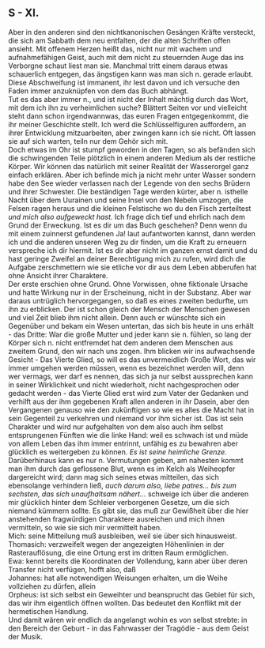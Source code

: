 ## S - XI.
Aber in den anderen sind den nichtkanonischen Gesängen Kräfte versteckt, die sich am Sabbath dem neu entfalten, der die alten Schriften offen ansieht. Mit offenem Herzen heißt das, nicht nur mit wachem und aufnahmefähigen Geist, auch mit dem nicht zu steuernden Auge das ins Verborgne schaut liest man sie. Manchmal tritt einem daraus etwas schauerlich entgegen, das ängstigen kann was man sich n. gerade erlaubt. Diese Abschweifung ist immanent, ihr lest davon und ich versuche den Faden immer anzuknüpfen von dem das Buch abhängt.    
Tut es das aber immer n., und ist nicht der Inhalt mächtig durch das Wort, mit dem ich ihn zu verheimlichen suche? Blättert Seiten vor und vielleicht steht dann schon irgendwannwas, das euren Fragen entgegenkommt, die ihr meiner Geschichte stellt. Ich werd die Schlüsselfiguren auffordern, an ihrer Entwicklung mitzuarbeiten, aber zwingen kann ich sie nicht. Oft lassen sie auf sich warten, teiln nur dem Gehör sich mit.   
 Doch etwas im Ohr ist stumpf geworden in den Tagen, so als befänden sich die schwingenden Teile plötzlich in einem anderen Medium als der restliche Körper. Wir können das natürlich mit seiner Realität der Wasserorgel ganz einfach erklären. Aber ich befinde mich ja nicht mehr unter Wasser sondern habe den See wieder verlassen nach der Legende von den sechs Brüdern und ihrer Schwester. Die beständigen Tage werden kürter, aber n. isthelle Nacht über dem Uurainen und seine Insel von den Nebeln umzogen, die Felsen ragen heraus und die kleinen Felstische wo du den Fisch zerteiltest *und mich also aufgeweckt hast.* Ich frage dich tief und ehrlich nach dem Grund der Erweckung. Ist es dir um das Buch geschehen? Denn wenn du mit einem zuinnerst gefundenen Ja! laut aufantworten kannst, dann werden ich und die anderen unseren Weg zu dir finden, um die Kraft zu erneuern verspreche ich dir hiermit. Ist es dir aber nicht im ganzen ernst damit und du hast geringe Zweifel an deiner Berechtigung mich zu rufen, wird dich die Aufgabe zerschmettern wie sie etliche vor dir aus dem Leben abberufen hat ohne Ansicht ihrer Charaktere.   
Der erste erschien ohne Grund. Ohne Vorwissen, ohne fiktionale Ursache und hatte Wirkung nur in der Erscheinung, nicht in der Substanz. Aber war daraus untrüglich hervorgegangen, so daß es eines zweiten bedurfte, um ihn zu erblicken. Der ist schon gleich der Mensch der Menschen gewesen und viel Zeit blieb ihm nicht allein. Denn auch er wünschte sich ein Gegenüber und bekam ein Wesen untertan, das sich bis heute in uns erhält - das Dritte: War die große Mutter und jeder kann sie n. fühlen, so lang der Körper sich n. nicht entfremdet hat dem anderen dem Menschen aus zweitem Grund, den wir nach uns zogen. Ihm blicken wir ins aufwachsende Gesicht - Das Vierte Glied, so will es das unvermeidlich Große Wort, das wir immer umgehen werden müssen, wenn es bezeichnet werden will, denn wer vermags, wer darf es nennen, das sich ja nur selbst aussprechen kann in seiner Wirklichkeit und nicht wiederholt, nicht nachgesprochen oder gedacht werden - das Vierte Glied erst wird zum Vater der Gedanken und verhilft aus der ihm gegebenen Kraft allen anderen in ihr Dasein, aber den Vergangenen genauso wie den zukünftigen so wie es alles die Macht hat in sein Gegenteil zu verkehren und niemand vor ihm sicher ist. Das ist sein Charakter und wird nur aufgehalten von dem also auch ihm selbst entsprungenen Fünften wie die linke Hand: weil es schwach ist und müde von allem Leben das ihm immer entrinnt, unfähig es zu bewahren aber glücklich es weitergeben zu können. *Es ist seine heimliche Grenze.* Darüberhinaus kann es nur n. Vermutungen geben, am nahesten kommt man ihm durch das geflossene Blut, wenn es im Kelch als Weiheopfer dargereicht wird; dann mag sich seines etwas mitteilen, das sich ebensolange verhindern ließ, *auch darum also, liebe patres... bis zum sechsten, das sich unaufhaltsam nähert...* schweige ich über die anderen mir glücklich hinter dem Schleier verborgenen Gesetze, um die sich niemand kümmern sollte. Es gibt sie, das muß zur Gewißheit über die hier anstehenden fragwürdigen Charaktere ausreichen und mich ihnen vermitteln, so wie sie sich mir vermittelt haben.   
Mich: seine Mitteilung muß ausbleiben, weil sie über sich hinausweist.   
Thomasich: verzweifelt wegen der angezeigten Höhenlinien in der Rasterauflösung, die eine Ortung erst im dritten Raum ermöglichen.   
Ewa: kennt bereits die Koordinaten der Vollendung, kann aber über deren Transfer nicht verfügen, hofft also, daß    
Johannes: hat alle notwendigen Weisungen erhalten, um die Weihe vollziehen zu dürfen, allein   
Orpheus: ist sich selbst ein Geweihter und beansprucht das Gebiet für sich, das wir ihm eigentlich öffnen wollten. Das bedeutet den Konflikt mit der hermetischen Handlung.   
Und damit wären wir endlich da angelangt wohin es von selbst strebte: in den Bereich der Geburt - in das Fahrwasser der Tragödie - aus dem Geist der Musik.   
